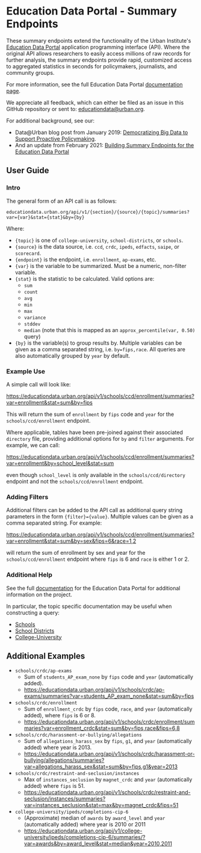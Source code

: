 # Education Data Portal - Summary Endpoints

These summary endpoints extend the functionality of the Urban Institute's 
[Education Data Portal](https://educationdata.urban.org) application 
programming interface (API). Where the original API allows researchers to 
easily access millions of raw records for further analysis, the summary 
endpoints provide rapid, customized access to aggregated 
statistics in seconds for policymakers, journalists, and community groups. 

For more information, see the full Education Data Portal 
[documentation page](https://educationdata.urban.org/documentation/index.html#summary_endpoints).

We appreciate all feedback, which can either 
be filed as an issue in this GitHub repository or sent to: educationdata@urban.org.

For additional background, see our:

* Data@Urban blog post from January 2019:
[Democratizing Big Data to Support Proactive Policymaking](https://medium.com/@urban_institute/data-your-fingertips-democratizing-big-data-to-support-proactive-policymaking-fb7cc9d4a0aa).
* And an update from February 2021: [Building Summary Endpoints for the Education Data Portal](https://urban-institute.medium.com/building-summary-endpoints-for-the-education-data-portal-139eb7f34fc6)

## User Guide

### Intro

The general form of an API call is as follows:

`educationdata.urban.org/api/v1/{section}/{source}/{topic}/summaries?var={var}&stat={stat}&by={by}`

Where:

* `{topic}` is one of `college-university`, `school-districts`, or `schools`.
* `{source}` is the data source, i.e. `ccd`, `crdc`, `ipeds`, `edfacts`, 
`saipe`, or `scorecard`.
* `{endpoint}` is the endpoint, i.e. `enrollment`, `ap-exams`, etc.
* `{var}` is the variable to be summarized. Must be a numeric, non-filter 
variable.
* `{stat}` is the statistic to be calculated. Valid options are:
  - `sum` 
  - `count`
  - `avg`
  - `min`
  - `max`
  - `variance`
  - `stddev`
  - `median` (note that this is mapped as an 
  `approx_percentile(var, 0.50)` query)
* `{by}` is the variable(s) to group results by. Multiple variables can be 
given as a comma separated string, i.e. `by=fips,race`. All queries are also 
automatically grouped by `year` by default.

### Example Use

A simple call will look like:

https://educationdata.urban.org/api/v1/schools/ccd/enrollment/summaries?var=enrollment&stat=sum&by=fips

This will return the sum of `enrollment` by `fips` code and `year` for the 
`schools/ccd/enrollment` endpoint.

Where applicable, tables have been pre-joined against their associated 
`directory` file, providing additional options for `by` and `filter`
arguments. For example, we can call:

https://educationdata.urban.org/api/v1/schools/ccd/enrollment/summaries?var=enrollment&by=school_level&stat=sum 

even though `school_level` is only available in the `schools/ccd/directory` 
endpoint and not the `schools/ccd/enrollment` endpoint.

### Adding Filters

Additional filters can be added to the API call as additional query string 
parameters in the form `{filter}={value}`. Multiple values can be given as a 
comma separated string. For example:

https://educationdata.urban.org/api/v1/schools/ccd/enrollment/summaries?var=enrollment&stat=sum&by=sex&fips=6&race=1,2

will return the sum of enrollment by sex and year for the 
`schools/ccd/enrollment` endpoint where `fips` is 6 and `race` is either 1 or 
2.

### Additional Help

See the full 
[documentation](https://educationdata.urban.org/documentation/index.html) 
for the Education Data Portal for additional information on the project. 

In particular, the topic specific documentation may be useful when 
constructing a query:
  * [Schools](https://educationdata.urban.org/documentation/schools.html)
  * [School Districts](https://educationdata.urban.org/documentation/school-districts.html) 
  * [College-University](https://educationdata.urban.org/documentation/colleges.html)

## Additional Examples

* `schools/crdc/ap-exams`
  - Sum of `students_AP_exam_none` by `fips` code and `year` 
  (automatically added).
  - https://educationdata.urban.org/api/v1/schools/crdc/ap-exams/summaries?var=students_AP_exam_none&stat=sum&by=fips
* `schools/crdc/enrollment`
  - Sum of `enrollment_crdc` by `fips` code, `race`, and `year` 
  (automatically added), where `fips` is 6 or 8. 
  - https://educationdata.urban.org/api/v1/schools/crdc/enrollment/summaries?var=enrollment_crdc&stat=sum&by=fips,race&fips=6,8
* `schools/crdc/harassment-or-bullying/allegations`
  - Sum of `allegations_harass_sex` by `fips`, `g1`, and `year` 
  (automatically added) where year is 2013.
  - https://educationdata.urban.org/api/v1/schools/crdc/harassment-or-bullying/allegations/summaries?var=allegations_harass_sex&stat=sum&by=fips,g1&year=2013
* `schools/crdc/restraint-and-seclusion/instances`
  - Max of `instances_seclusion` by `magnet_crdc` and `year` 
  (automatically added) where `fips` is 51.
  - https://educationdata.urban.org/api/v1/schools/crdc/restraint-and-seclusion/instances/summaries?var=instances_seclusion&stat=max&by=magnet_crdc&fips=51
* `college-university/ipeds/completions-cip-6`
  - (Approximate) median of `awards` by `award_level` and 
  `year` (automatically added) where year is 2010 or 2011
  - https://educationdata.urban.org/api/v1/college-university/ipeds/completions-cip-6/summaries/?var=awards&by=award_level&stat=median&year=2010,2011